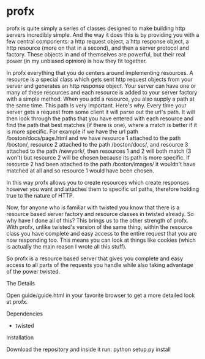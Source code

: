 # profx

profx is quite simply a series of classes designed to make building http
servers incredibly simple. And the way it does this is by providing you with
a few central components: a http request object, a http response object, a
http resource (more on that in a second), and then a server protocol and factory.
These objects in and of themselves are powerful, but their real power (in my
unbiased opinion) is how they fit together.

In profx everything that you do centers around implementing resources.
A resource is a special class which gets sent http request objects from your
server and generates an http response object. Your server can have one or many
of these resources and each resource is added to your server factory with a simple
method. When you add a resource, you also supply a path at the same time. This
path is very important. Here's why. Every time your server gets a request from some client
it will parse out the url's path.  It will then look through the paths that
you have entered with each resource and find the path that best matches (if
there is one), where a match is better if it is more specific. For example
if we have the url path /boston/docs/page.html and we have
resource 1 attached to the path /boston/, resource 2 attached to
the path /boston/docs/, and resource 3 attached to the path
/newyork/, then resources 1 and 2 will both match (3 won't)
but resource 2 will be chosen because its path is more specific. If
resource 2 had been attached to the path /boston/images/ it
wouldn't have matched at all and so resource 1 would have been chosen.

In this way profx allows you to create resources which create
responses however you want and attaches them to specific url paths, therefore
holding true to the nature of HTTP.

Now, for anyone who is familiar with twisted you know that there
is a resource based server factory and resource classes in twisted already.
So why have I done all of this? This brings us to the other strength of
profx. With profx, unlike twisted's
version of the same thing, within the resource class you have complete
and easy access to the entire request that you are now responding too.
This means you can look at things like cookies (which is actually the main
reason I wrote all this stuff).

So profx is a resource based server that gives you complete and
easy access to all parts of the requests you handle while also taking advantage
of the power twisted.

The Details

Open guide/guide.html in your favorite browser to get a more detailed look at profx.

Dependencies

 * twisted

Installation

Download the repository and inside it run: python setup.py install
